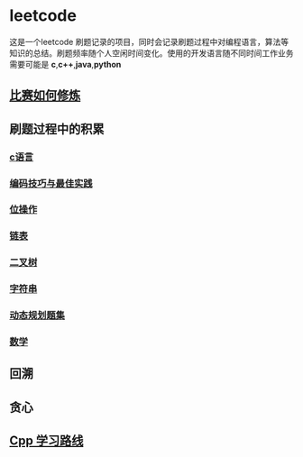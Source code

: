 # leetcode

这是一个leetcode 刷题记录的项目，同时会记录刷题过程中对编程语言，算法等知识的总结。刷题频率随个人空闲时间变化。使用的开发语言随不同时间工作业务需要可能是
__c__,__c++__,__java__,__python__

## [比赛如何修炼](./总结/practice.md)

## 刷题过程中的积累

### [c语言](./总结/c.md)

### [编码技巧与最佳实践](./总结/code.md)

### [位操作](./总结/位运算.md)

### [链表](./总结/链表.md)

### [二叉树](./总结/二叉树.md)

### [字符串](./总结/string.md)

### [动态规划题集](./总结/dp.md)

### [数学](./总结/math.md)

## 回溯

## 贪心

## [Cpp 学习路线](https://www.nowcoder.com/discuss/595901)
